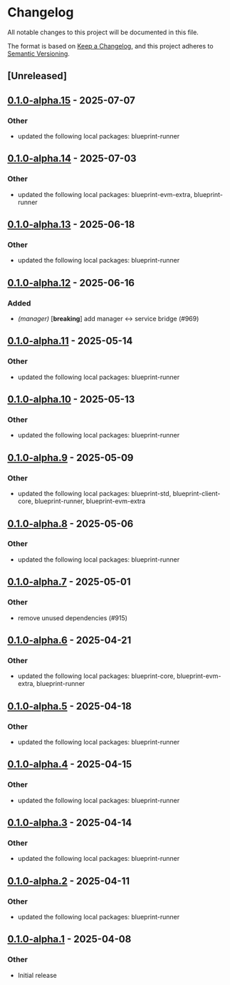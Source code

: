# Changelog

All notable changes to this project will be documented in this file.

The format is based on [Keep a Changelog](https://keepachangelog.com/en/1.0.0/),
and this project adheres to [Semantic Versioning](https://semver.org/spec/v2.0.0.html).

## [Unreleased]

## [0.1.0-alpha.15](https://github.com/tangle-network/blueprint/compare/blueprint-client-eigenlayer-v0.1.0-alpha.14...blueprint-client-eigenlayer-v0.1.0-alpha.15) - 2025-07-07

### Other

- updated the following local packages: blueprint-runner

## [0.1.0-alpha.14](https://github.com/tangle-network/blueprint/compare/blueprint-client-eigenlayer-v0.1.0-alpha.13...blueprint-client-eigenlayer-v0.1.0-alpha.14) - 2025-07-03

### Other

- updated the following local packages: blueprint-evm-extra, blueprint-runner

## [0.1.0-alpha.13](https://github.com/tangle-network/blueprint/compare/blueprint-client-eigenlayer-v0.1.0-alpha.12...blueprint-client-eigenlayer-v0.1.0-alpha.13) - 2025-06-18

### Other

- updated the following local packages: blueprint-runner

## [0.1.0-alpha.12](https://github.com/tangle-network/blueprint/compare/blueprint-client-eigenlayer-v0.1.0-alpha.11...blueprint-client-eigenlayer-v0.1.0-alpha.12) - 2025-06-16

### Added

- *(manager)* [**breaking**] add manager <-> service bridge (#969)

## [0.1.0-alpha.11](https://github.com/tangle-network/blueprint/compare/blueprint-client-eigenlayer-v0.1.0-alpha.10...blueprint-client-eigenlayer-v0.1.0-alpha.11) - 2025-05-14

### Other

- updated the following local packages: blueprint-runner

## [0.1.0-alpha.10](https://github.com/tangle-network/blueprint/compare/blueprint-client-eigenlayer-v0.1.0-alpha.9...blueprint-client-eigenlayer-v0.1.0-alpha.10) - 2025-05-13

### Other

- updated the following local packages: blueprint-runner

## [0.1.0-alpha.9](https://github.com/tangle-network/blueprint/compare/blueprint-client-eigenlayer-v0.1.0-alpha.8...blueprint-client-eigenlayer-v0.1.0-alpha.9) - 2025-05-09

### Other

- updated the following local packages: blueprint-std, blueprint-client-core, blueprint-runner, blueprint-evm-extra

## [0.1.0-alpha.8](https://github.com/tangle-network/blueprint/compare/blueprint-client-eigenlayer-v0.1.0-alpha.7...blueprint-client-eigenlayer-v0.1.0-alpha.8) - 2025-05-06

### Other

- updated the following local packages: blueprint-runner

## [0.1.0-alpha.7](https://github.com/tangle-network/blueprint/compare/blueprint-client-eigenlayer-v0.1.0-alpha.6...blueprint-client-eigenlayer-v0.1.0-alpha.7) - 2025-05-01

### Other

- remove unused dependencies (#915)

## [0.1.0-alpha.6](https://github.com/tangle-network/blueprint/compare/blueprint-client-eigenlayer-v0.1.0-alpha.5...blueprint-client-eigenlayer-v0.1.0-alpha.6) - 2025-04-21

### Other

- updated the following local packages: blueprint-core, blueprint-evm-extra, blueprint-runner

## [0.1.0-alpha.5](https://github.com/tangle-network/blueprint/compare/blueprint-client-eigenlayer-v0.1.0-alpha.4...blueprint-client-eigenlayer-v0.1.0-alpha.5) - 2025-04-18

### Other

- updated the following local packages: blueprint-runner

## [0.1.0-alpha.4](https://github.com/tangle-network/blueprint/compare/blueprint-client-eigenlayer-v0.1.0-alpha.3...blueprint-client-eigenlayer-v0.1.0-alpha.4) - 2025-04-15

### Other

- updated the following local packages: blueprint-runner

## [0.1.0-alpha.3](https://github.com/tangle-network/blueprint/compare/blueprint-client-eigenlayer-v0.1.0-alpha.2...blueprint-client-eigenlayer-v0.1.0-alpha.3) - 2025-04-14

### Other

- updated the following local packages: blueprint-runner

## [0.1.0-alpha.2](https://github.com/tangle-network/blueprint/compare/blueprint-client-eigenlayer-v0.1.0-alpha.1...blueprint-client-eigenlayer-v0.1.0-alpha.2) - 2025-04-11

### Other

- updated the following local packages: blueprint-runner

## [0.1.0-alpha.1](https://github.com/tangle-network/blueprint/releases/tag/blueprint-client-eigenlayer-v0.1.0-alpha.1) - 2025-04-08

### Other

- Initial release
